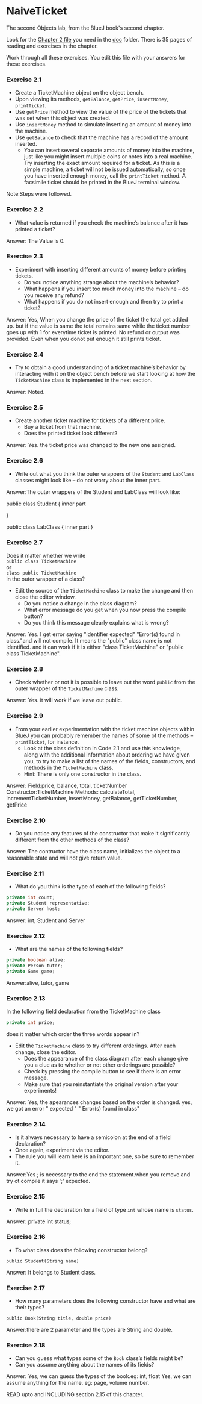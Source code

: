 # NaiveTicket

The second Objects lab, from the BlueJ book's second chapter.

Look for the [Chapter 2 file](./doc/BlueJ-objects-first-ch2.pdf) you need in the [doc](./doc) folder.
There is 35 pages of reading and exercises in the chapter.

Work through all these exercises. You edit this file with your answers for these exercises.

### Exercise 2.1
* Create a TicketMachine object on the object bench.
* Upon viewing its methods, `getBalance`, `getPrice`, `insertMoney`, `printTicket`.
* Use `getPrice` method to view the value of the price of the tickets that was set when this object was created.
* Use `insertMoney` method to simulate inserting an amount of money into the machine.
* Use `getBalance` to check that the machine has a record of the amount inserted.
	* You can insert several separate amounts of money into the machine, just like you might insert multiple coins or notes into a real machine. Try inserting the exact amount required for a ticket. As this is a simple machine, a ticket will not be issued automatically, so once you have inserted enough money, call the `printTicket` method. A facsimile ticket should be printed in the BlueJ terminal window.

Note:Steps were followed. 

### Exercise 2.2
* What value is returned if you check the machine’s balance after it has printed a ticket?

Answer: The Value is 0. 

### Exercise 2.3
* Experiment with inserting different amounts of money before printing tickets.
	* Do you notice anything strange about the machine’s behavior?
	* What happens if you insert too much money into the machine – do you receive any refund?
	* What happens if you do not insert enough and then try to print a ticket?

Answer: Yes, When you change the price of the ticket the total get added up. but if the value is same the total remains same while the ticket number goes up with 1 for everytime ticket is printed. 
No refund or output was provided. Even when you donot put enough it still prints ticket.


### Exercise 2.4
* Try to obtain a good understanding of a ticket machine’s behavior by interacting with it on the object bench before we start looking at how the `TicketMachine` class is implemented in the next section.

Answer: Noted.  

### Exercise 2.5
* Create another ticket machine for tickets of a different price.
	* Buy a ticket from that machine.
	* Does the printed ticket look different?

Answer: Yes. the ticket price was changed to the new one assigned.


### Exercise 2.6
* Write out what you think the outer wrappers of the `Student` and `LabClass` classes might look like – do not worry about the inner part.

Answer:The outer wrappers of the Student and LabClass will look like:

public class Student
{
	inner part

}

public class LabClass
{
	inner part
}
 

### Exercise 2.7
Does it matter whether we write<br>
`public class TicketMachine`<br>
or<br>
`class public TicketMachine`<br>
in the outer wrapper of a class?

* Edit the source of the `TicketMachine` class to make the change and then close the editor window.
	* Do you notice a change in the class diagram?
	* What error message do you get when you now press the compile button?
	* Do you think this message clearly explains what is wrong?

Answer: Yes.
I get error saying "identifier expected" "Error(s) found in class."and will not compile.
It means the "public" class name is not identified. and it can work if it is either "class TicketMachine" or "public class TicketMachine". 

### Exercise 2.8
* Check whether or not it is possible to leave out the word `public` from the outer wrapper of the `TicketMachine` class.

Answer: Yes. it will work if we leave out public. 

### Exercise 2.9
* From your earlier experimentation with the ticket machine objects within BlueJ you can probably remember the names of some of the methods – `printTicket`, for instance.
	* Look at the class definition in Code 2.1 and use this knowledge, along with the additional information about ordering we have given you, to try to make a list of the names of the fields, constructors, and methods in the `TicketMachine` class.
	* Hint: There is only one constructor in the class.

Answer: 
Field:price, balance, total, ticketNumber
Constructor:TicketMachine
Methods: calculateTotal, incrementTicketNumber, insertMoney, getBalance, getTicketNumber, getPrice

### Exercise 2.10
* Do you notice any features of the constructor that make it significantly different from the other methods of the class?

Answer: The contructor have the class name, initializes the object to a reasonable state and will not give return value.

### Exercise 2.11
* What do you think is the type of each of the following fields?

```java
private int count;
private Student representative;
private Server host;
```

Answer: int, Student and Server 

### Exercise 2.12
* What are the names of the following fields?

```java
private boolean alive;
private Person tutor;
private Game game;
```

Answer:alive, tutor, game

### Exercise 2.13

In the following field declaration from the TicketMachine class<br>

```java
private int price;
```
does it matter which order the three words appear in?
* Edit the `TicketMachine` class to try different orderings. After each change, close the editor.
	* Does the appearance of the class diagram after each change give you a clue as to whether or not other orderings are
possible?
	* Check by pressing the compile button to see if there is an error message.
	* Make sure that you reinstantiate the original version after your experiments!

Answer: Yes, the apearances changes based on the order is changed.
yes, we got an error " <identifier> expected " " Error(s) found in class"


### Exercise 2.14
* Is it always necessary to have a semicolon at the end of a field declaration?
* Once again, experiment via the editor.
* The rule you will learn here is an important one, so be sure to remember it.

Answer:Yes ; is necessary to the end the statement.when you remove and try ot compile it says ';' expected. 

### Exercise 2.15
* Write in full the declaration for a field of type `int` whose name is `status`.

Answer: private int status;

### Exercise 2.16
* To what class does the following constructor belong?
```
public Student(String name)
```

Answer: It belongs to Student class.

### Exercise 2.17
* How many parameters does the following constructor have and what are their types?
```
public Book(String title, double price)
```

Answer:there are 2 parameter and the types are String and double.

### Exercise 2.18
* Can you guess what types some of the `Book` class’s fields might be?
* Can you assume anything about the names of its fields?

Answer: Yes, we can guess the types of the book.eg: int, float
Yes, we can assume anything for the name. eg: page, volume number.


READ upto and INCLUDING section 2.15 of this chapter.
